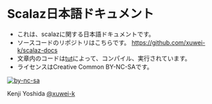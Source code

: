 # Scalaz日本語ドキュメント

- これは、scalazに関する日本語ドキュメントです。
- ソースコードのリポジトリはこちらです。 <https://github.com/xuwei-k/scalaz-docs>
- 文章内のコードは[tut](https://github.com/tpolecat/tut)によって、コンパイル、実行されています。
- ライセンスはCreative Common BY-NC-SAです。

[![by-nc-sa](https://komtmt.files.wordpress.com/2015/04/by-nc-sa.png?w=225&h=78)](http://creativecommons.org/licenses/by-nc-sa/4.0/deed.ja)

Kenji Yoshida [@xuwei-k](https://github.com/xuwei-k)
